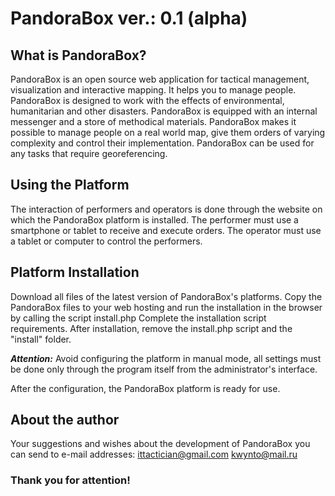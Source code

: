 PandoraBox ver.: 0.1 (alpha)
============================

## What is PandoraBox?

PandoraBox is an open source web application for tactical management, visualization and interactive mapping.
It helps you to manage people.
PandoraBox is designed to work with the effects of environmental, humanitarian and other disasters.
PandoraBox is equipped with an internal messenger and a store of methodical materials.
PandoraBox makes it possible to manage people on a real world map, give them orders of varying complexity and control their implementation.
PandoraBox can be used for any tasks that require georeferencing.

## Using the Platform

The interaction of performers and operators is done through the website on which the PandoraBox platform is installed.
The performer must use a smartphone or tablet to receive and execute orders.
The operator must use a tablet or computer to control the performers.

## Platform Installation

Download all files of the latest version of PandoraBox's platforms.
Copy the PandoraBox files to your web hosting and run the installation in the browser by calling the script install.php
Complete the installation script requirements.
After installation, remove the install.php script and the "install" folder.

***Attention:*** Avoid configuring the platform in manual mode, all settings must be done only through the program itself from the administrator's interface.

After the configuration, the PandoraBox platform is ready for use.

## About the author

Your suggestions and wishes about the development of PandoraBox you can send to e-mail addresses:
[ittactician@gmail.com](mailto:ittactician@gmail.com)
[kwynto@mail.ru](mailto:kwynto@mail.ru)

### Thank you for attention!
